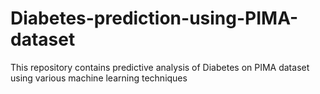 # Diabetes-prediction-using-PIMA-dataset
This repository contains predictive analysis of Diabetes on PIMA dataset using various machine learning techniques 
